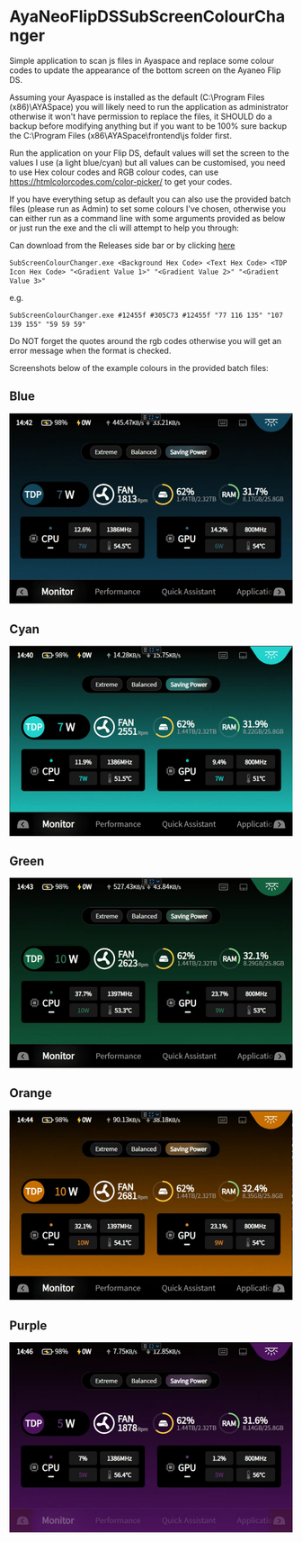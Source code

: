 # AyaNeoFlipDSSubScreenColourChanger

Simple application to scan js files in Ayaspace and replace some colour codes to update the appearance of the bottom screen on the Ayaneo Flip DS.

Assuming your Ayaspace is installed as the default (C:\Program Files (x86)\AYASpace) you will likely need to run the application as administrator otherwise it won't have permission to replace the files, it SHOULD do a backup before modifying anything but if you want to be 100% sure backup the C:\Program Files (x86\\AYASpace\frontend\js folder first.

Run the application on your Flip DS, default values will set the screen to the values I use (a light blue/cyan) but all values can be customised, you need to use Hex colour codes and RGB colour codes, can use https://htmlcolorcodes.com/color-picker/ to get your codes.

If you have everything setup as default you can also use the provided batch files (please run as Admin) to set some colours I've chosen, otherwise you can either run as a command line with some arguments provided as below or just run the exe and the cli will attempt to help you through:

Can download from the Releases side bar or by clicking [here](https://github.com/JohnCannon87/AyaNeoFlipDSSubScreenColourChanger/releases/latest)
```batch
SubScreenColourChanger.exe <Background Hex Code> <Text Hex Code> <TDP Icon Hex Code> "<Gradient Value 1>" "<Gradient Value 2>" "<Gradient Value 3>"
```
e.g.
```batch
SubScreenColourChanger.exe #12455f #305C73 #12455f "77 116 135" "107 139 155" "59 59 59"
```

Do NOT forget the quotes around the rgb codes otherwise you will get an error message when the format is checked.


Screenshots below of the example colours in the provided batch files:

## Blue
![Blue Screenshot](docs/Blue.png)
## Cyan
![Cyan Screenshot](docs/Cyan.png)
## Green
![Green Screenshot](docs/Green.png)
## Orange
![Orange Screenshot](docs/Orange.png)
## Purple
![Purple Screenshot](docs/Purple.png)
